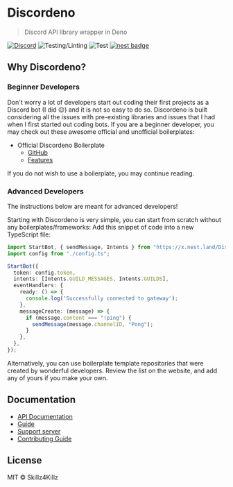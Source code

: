 # Discordeno

> Discord API library wrapper in Deno

[![Discord](https://img.shields.io/discord/223909216866402304?color=7289da&logo=discord&logoColor=dark)](https://discord.gg/J4NqJ72)
![Testing/Linting](https://github.com/Skillz4Killz/Discordeno/workflows/Testing/Linting/badge.svg)
![Test](https://github.com/Skillz4Killz/Discordeno/workflows/Test/badge.svg)
[![nest badge](https://nest.land/badge.svg)](https://nest.land/package/Discordeno)

## Why Discordeno?

### Beginner Developers

Don't worry a lot of developers start out coding their first projects as a Discord bot (I did 😉) and it is not so easy to do so. Discordeno is built considering all the issues with pre-existing libraries and issues that I had when I first started out coding bots. 
If you are a beginner developer, you may check out these awesome official and unofficial boilerplates:

- Official Discordeno Boilerplate
  - [GitHub](https://github.com/Skillz4Killz/Discordeno-bot-template)
  - [Features](https://github.com/Skillz4Killz/Discordeno-bot-template#features)

If you do not wish to use a boilerplate, you may continue reading.

### Advanced Developers

The instructions below are meant for advanced developers!

Starting with Discordeno is very simple, you can start from scratch without any boilerplates/frameworks: Add this snippet of code into a new TypeScript file:

```typescript
import StartBot, { sendMessage, Intents } from "https://x.nest.land/Discordeno@9.0.1/mod.ts";
import config from "./config.ts";

StartBot({
  token: config.token,
  intents: [Intents.GUILD_MESSAGES, Intents.GUILDS],
  eventHandlers: {
    ready: () => {
      console.log('Successfully connected to gateway');
    },
    messageCreate: (message) => {
      if (message.content === "!ping") {
        sendMessage(message.channelID, "Pong");
      }
    },
  },
});
```

Alternatively, you can use boilerplate template repositories that were created by wonderful developers. Review the list on the website, and add any of yours if you make your own.

## Documentation

- [API Documentation](https://doc.deno.land/https/deno.land/x/discordeno/mod.ts)
- [Guide](https://discordeno.netlify.com)
- [Support server](https://discord.gg/J4NqJ72)
- [Contributing Guide](https://github.com/Skillz4Killz/Discordeno/blob/master/.github/CONTRIBUTING.md)

## License

MIT © Skillz4Killz 
